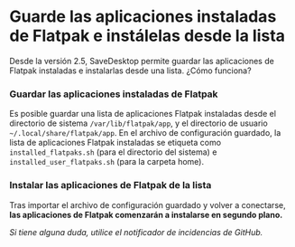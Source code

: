 # Guarde las aplicaciones instaladas de Flatpak e instálelas desde la lista
Desde la versión 2.5, SaveDesktop permite guardar las aplicaciones de Flatpak instaladas e instalarlas desde una lista. ¿Cómo funciona?

### Guardar las aplicaciones instaladas de Flatpak
Es posible guardar una lista de aplicaciones Flatpak instaladas desde el directorio de sistema `/var/lib/flatpak/app`, y el directorio de usuario `~/.local/share/flatpak/app`. En el archivo de configuración guardado, la lista de aplicaciones Flatpak instaladas se etiqueta como `installed_flatpaks.sh` (para el directorio del sistema) e `installed_user_flatpaks.sh` (para la carpeta home).

### Instalar las aplicaciones de Flatpak de la lista
Tras importar el archivo de configuración guardado y volver a conectarse, **las aplicaciones de Flatpak comenzarán a instalarse en segundo plano.**

_Si tiene alguna duda, utilice el notificador de incidencias de GitHub._
